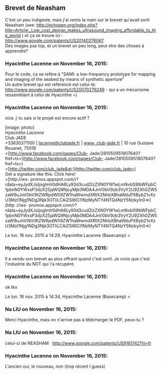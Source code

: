 ## Brevet de Neasham



C'est un peu indigeste, mais j'ai remis la main sur le brevet qu'avait sorti
Neasham (see:
<http://echopen.org/index.php?title=Article:_Low_cost_design_makes_ultrasound_imaging_affordable_to_the_world>
) et ça se trouve ici :  
<http://www.google.com/patents/US20140276067>  
Des images pas top, et un brevet un peu long, peut etre des choses à
apprendre?



### **Hyacinthe Lacenne** on November 16, 2015:



Pour le code, ca se refère à "SAMI: a low-frequency prototype for mapping and
imaging of the seabed by means of synthetic aperture"  
Un autre brevet qui est référencé est celui-là:
<http://www.google.com/patents/US20070276249> \- qui a un mécanisme
ressemblant à celui de Hyacinthe =)



### **Hyacinthe Lacenne** on November 16, 2015:



nice ;) tu sais si le projet est encore actif ?  
  
[image: photo]  
*Hyacinthe Lacenne*  
Club JADE  
+33630371100 | [lacenne@clubjade.fr](mailto:lacenne@clubjade.fr) | [www
.club-jade.fr](http://www.club-jade.fr) | 10 rue Gustave  
Rouanet, 75018  
&lt;[http://www.facebook.com/pages/Club-
Jade/281050951907640?fref=ts&gt;](http://www.facebook.com/pages/Club-
Jade/281050951907640?fref=ts>)  
&lt;[http://twitter.com/club_jade&gt;](http://twitter.com/club_jade>)  
Get a signature like this: Click here!  
&lt;[http://ws-
promos.appspot.com/r?rdata=eyJydXJsIjogImh0dHA6Ly93d3cud2lzZXN0YW1wLmNvbS9lbWFpbC1pbnN0YWxsP3dzX25jaWQ9NjcyMjk0MDA4JnV0bV9zb3VyY2U9ZXh0ZW5zaW9uJnV0bV9tZWRpdW09ZW1haWwmdXRtX2NhbXBhaWduPXByb21vXzU3MzI1Njg1NDg3Njk3OTIiLCAiZSI6ICI1NzMyNTY4NTQ4NzY5NzkyIn0=&gt;](http
://ws-
promos.appspot.com/r?rdata=eyJydXJsIjogImh0dHA6Ly93d3cud2lzZXN0YW1wLmNvbS9lbWFpbC1pbnN0YWxsP3dzX25jaWQ9NjcyMjk0MDA4JnV0bV9zb3VyY2U9ZXh0ZW5zaW9uJnV0bV9tZWRpdW09ZW1haWwmdXRtX2NhbXBhaWduPXByb21vXzU3MzI1Njg1NDg3Njk3OTIiLCAiZSI6ICI1NzMyNTY4NTQ4NzY5NzkyIn0=>)  
  
Le lun. 16 nov. 2015 à 14:29, Hyacinthe Lacenne (Basecamp) &lt;



### **Hyacinthe Lacenne** on November 16, 2015:



Il a vendu son brevet au plus offrant quand c'est sorti. Je crois que c'est
l'industrie du NDT qui l'a récupéré.



### **Hyacinthe Lacenne** on November 16, 2015:



ok tkx  
  
Le lun. 16 nov. 2015 à 14:34, Hyacinthe Lacenne (Basecamp) &lt;



### **Na LIU** on November 16, 2015:



Merci Hyacinthe, mais on n'arrive pas à télécharger le PDF, peux-tu ?



### **Na LIU** on November 16, 2015:



celui-ci de NEASHAM   <http://www.google.com/patents/US9161742?hl=fr>



### **Hyacinthe Lacenne** on November 16, 2015:



L'ancien oui, le nouveau, non (trop récent I guess)



